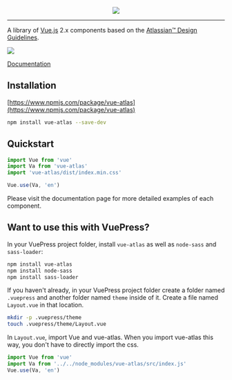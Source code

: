 <p align="center">
  <img src="https://vue-atlas.com/branding_github.png">
</p>

---

A library of [Vue.js](https://vuejs.org) 2.x components based on the [Atlassian&trade; Design Guidelines](https://atlassian.design/).

![](https://img.shields.io/npm/v/vue-atlas.svg)

[Documentation](https://vue-atlas.com)

## Installation

[https://www.npmjs.com/package/vue-atlas](https://www.npmjs.com/package/vue-atlas)

```bash
npm install vue-atlas --save-dev
```

## Quickstart

``` javascript
import Vue from 'vue'
import Va from 'vue-atlas'
import 'vue-atlas/dist/index.min.css'

Vue.use(Va, 'en')
```

Please visit the documentation page for more detailed examples of each component.

## Want to use this with VuePress?

In your VuePress project folder, install `vue-atlas` as well as `node-sass` and `sass-loader`:

```bash
npm install vue-atlas
npm install node-sass
npm install sass-loader
```

If you haven't already, in your VuePress project folder create a folder named `.vuepress` and another folder named `theme` inside of it. Create a file named `Layout.vue` in that location.

```bash
mkdir -p .vuepress/theme
touch .vuepress/theme/Layout.vue
```

In `Layout.vue`, import Vue and vue-atlas. When you import vue-atlas this way, you don't have to directly import the css.

```javascript
import Vue from 'vue'
import Va from '../../node_modules/vue-atlas/src/index.js'
Vue.use(Va, 'en')
```